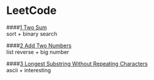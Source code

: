 LeetCode
====

####[1 Two Sum](https://leetcode.com/problems/two-sum/)  
sort + binary search  


####[2 Add Two Numbers](https://leetcode.com/problems/add-two-numbers/)  
list reverse + big number


####[3 Longest Substring Without Repeating Characters](https://leetcode.com/problems/longest-substring-without-repeating-characters/)  
ascii + interesting

